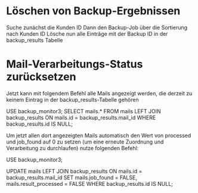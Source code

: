 # Löschen von Backup-Ergebnissen
Suche zunächst die Kunden ID
Dann den Backup-Job über die Sortierung nach Kunden ID
Lösche nun alle Einträge mit der Backup ID in der backup_results Tabelle

# Mail-Verarbeitungs-Status zurücksetzen
Jetzt kann mit folgendem Befehl alle Mails angezeigt werden, die derzeit zu keinem Eintrag in der backup_results-Tabelle gehören

USE backup_monitor3;
SELECT mails.* 
FROM mails 
LEFT JOIN backup_results ON mails.id = backup_results.mail_id
WHERE backup_results.id IS NULL;

Um jetzt allen dort angezeigten Mails automatisch den Wert von processed und job_found auf 0 zu setzen (um eine erneute Zuordnung und Verarbeitung zu durchlaufen) nutze folgenden Befehl:

USE backup_monitor3;

UPDATE mails
LEFT JOIN backup_results ON mails.id = backup_results.mail_id
SET mails.job_found = FALSE, mails.result_processed = FALSE
WHERE backup_results.id IS NULL;